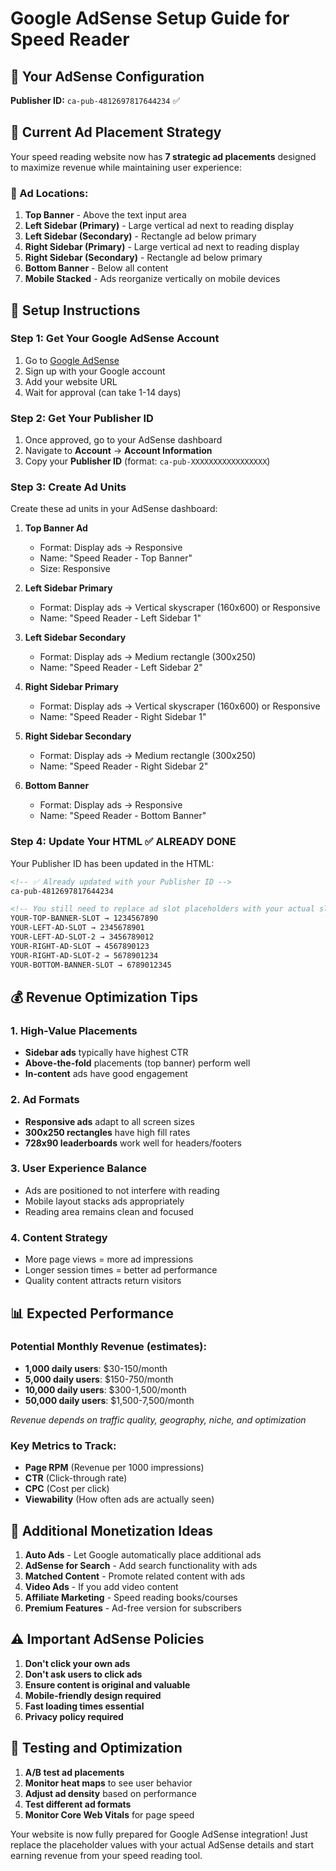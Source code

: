 # Google AdSense Setup Guide for Speed Reader

## 🎯 Your AdSense Configuration
**Publisher ID:** `ca-pub-4812697817644234` ✅

## 🎯 Current Ad Placement Strategy

Your speed reading website now has **7 strategic ad placements** designed to maximize revenue while maintaining user experience:

### 📍 Ad Locations:

1. **Top Banner** - Above the text input area
2. **Left Sidebar (Primary)** - Large vertical ad next to reading display
3. **Left Sidebar (Secondary)** - Rectangle ad below primary
4. **Right Sidebar (Primary)** - Large vertical ad next to reading display  
5. **Right Sidebar (Secondary)** - Rectangle ad below primary
6. **Bottom Banner** - Below all content
7. **Mobile Stacked** - Ads reorganize vertically on mobile devices

## 🔧 Setup Instructions

### Step 1: Get Your Google AdSense Account
1. Go to [Google AdSense](https://www.google.com/adsense/)
2. Sign up with your Google account
3. Add your website URL
4. Wait for approval (can take 1-14 days)

### Step 2: Get Your Publisher ID
1. Once approved, go to your AdSense dashboard
2. Navigate to **Account** → **Account Information**
3. Copy your **Publisher ID** (format: `ca-pub-XXXXXXXXXXXXXXXXX`)

### Step 3: Create Ad Units
Create these ad units in your AdSense dashboard:

1. **Top Banner Ad**
   - Format: Display ads → Responsive
   - Name: "Speed Reader - Top Banner"
   - Size: Responsive

2. **Left Sidebar Primary**
   - Format: Display ads → Vertical skyscraper (160x600) or Responsive
   - Name: "Speed Reader - Left Sidebar 1"

3. **Left Sidebar Secondary** 
   - Format: Display ads → Medium rectangle (300x250)
   - Name: "Speed Reader - Left Sidebar 2"

4. **Right Sidebar Primary**
   - Format: Display ads → Vertical skyscraper (160x600) or Responsive  
   - Name: "Speed Reader - Right Sidebar 1"

5. **Right Sidebar Secondary**
   - Format: Display ads → Medium rectangle (300x250)
   - Name: "Speed Reader - Right Sidebar 2"

6. **Bottom Banner**
   - Format: Display ads → Responsive
   - Name: "Speed Reader - Bottom Banner"

### Step 4: Update Your HTML ✅ ALREADY DONE
Your Publisher ID has been updated in the HTML:

```html
<!-- ✅ Already updated with your Publisher ID -->
ca-pub-4812697817644234

<!-- You still need to replace ad slot placeholders with your actual slot IDs from AdSense -->
YOUR-TOP-BANNER-SLOT → 1234567890
YOUR-LEFT-AD-SLOT → 2345678901  
YOUR-LEFT-AD-SLOT-2 → 3456789012
YOUR-RIGHT-AD-SLOT → 4567890123
YOUR-RIGHT-AD-SLOT-2 → 5678901234
YOUR-BOTTOM-BANNER-SLOT → 6789012345
```

## 💰 Revenue Optimization Tips

### 1. **High-Value Placements**
- **Sidebar ads** typically have highest CTR
- **Above-the-fold** placements (top banner) perform well
- **In-content** ads have good engagement

### 2. **Ad Formats**
- **Responsive ads** adapt to all screen sizes
- **300x250 rectangles** have high fill rates
- **728x90 leaderboards** work well for headers/footers

### 3. **User Experience Balance**
- Ads are positioned to not interfere with reading
- Mobile layout stacks ads appropriately
- Reading area remains clean and focused

### 4. **Content Strategy**
- More page views = more ad impressions
- Longer session times = better ad performance
- Quality content attracts return visitors

## 📊 Expected Performance

### Potential Monthly Revenue (estimates):
- **1,000 daily users**: $30-150/month
- **5,000 daily users**: $150-750/month  
- **10,000 daily users**: $300-1,500/month
- **50,000 daily users**: $1,500-7,500/month

*Revenue depends on traffic quality, geography, niche, and optimization*

### Key Metrics to Track:
- **Page RPM** (Revenue per 1000 impressions)
- **CTR** (Click-through rate)
- **CPC** (Cost per click)
- **Viewability** (How often ads are actually seen)

## 🚀 Additional Monetization Ideas

1. **Auto Ads** - Let Google automatically place additional ads
2. **AdSense for Search** - Add search functionality with ads
3. **Matched Content** - Promote related content with ads
4. **Video Ads** - If you add video content
5. **Affiliate Marketing** - Speed reading books/courses
6. **Premium Features** - Ad-free version for subscribers

## ⚠️ Important AdSense Policies

1. **Don't click your own ads**
2. **Don't ask users to click ads**
3. **Ensure content is original and valuable**
4. **Mobile-friendly design required**
5. **Fast loading times essential**
6. **Privacy policy required**

## 🔄 Testing and Optimization

1. **A/B test ad placements**
2. **Monitor heat maps** to see user behavior
3. **Adjust ad density** based on performance
4. **Test different ad formats**
5. **Monitor Core Web Vitals** for page speed

Your website is now fully prepared for Google AdSense integration! Just replace the placeholder values with your actual AdSense details and start earning revenue from your speed reading tool.
